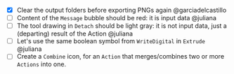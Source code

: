 - [x] Clear the output folders before exporting PNGs again @garciadelcastillo
- [ ] Content of the `Message` bubble should be red: it is input data @juliana
- [ ] The tool drawing in `Detach` should be light gray: it is not input data, just a (departing) result of the Action @juliana
- [ ] Let's use the same boolean symbol from `WriteDigital` in `Extrude` @juliana
- [ ] Create a `Combine` icon, for an `Action` that merges/combines two or more `Actions` into one. 
